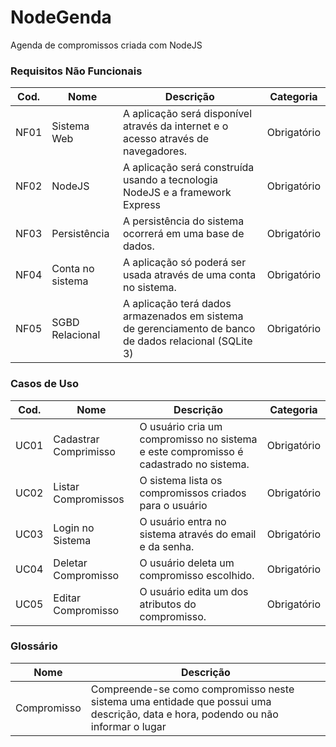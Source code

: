 # NodeGenda
Agenda de compromissos criada com NodeJS

### Requisitos Não Funcionais

| Cod. | Nome | Descrição | Categoria |
| -------- | -------- | -------- | -------- |
| NF01 | Sistema Web |	A aplicação será disponível através da internet e o acesso através de navegadores. | Obrigatório|
| NF02 | NodeJS | A aplicação será construída usando a tecnologia NodeJS e a framework Express | Obrigatório|
| NF03 | Persistência | A persistência do sistema ocorrerá em uma base de dados. | Obrigatório |
| NF04 | Conta no sistema |	A aplicação só poderá ser usada através de uma conta no sistema. | Obrigatório|
| NF05 | SGBD Relacional | A aplicação terá dados armazenados em sistema de gerenciamento de banco de dados relacional (SQLite 3)| Obrigatório  |

### Casos de Uso

| Cod. | Nome | Descrição | Categoria |
| -------- | -------- | -------- | -------- |
| UC01 | Cadastrar Comprimisso |	O usuário cria um compromisso no sistema e este compromisso é cadastrado no sistema. | Obrigatório|
| UC02 | Listar Compromissos | O sistema lista os compromissos criados para o usuário | Obrigatório|
| UC03 | Login no Sistema | O usuário entra no sistema através do email e da senha. | Obrigatório |
| UC04 | Deletar Compromisso |	O usuário deleta um compromisso escolhido. | Obrigatório|
| UC05 | Editar Compromisso | O usuário edita um dos atributos do compromisso. | Obrigatório  |


### Glossário

| Nome | Descrição |
| ------- | --------|
| Compromisso | Compreende-se como compromisso neste sistema uma entidade que possui uma descrição, data e hora, podendo ou não informar o lugar |
